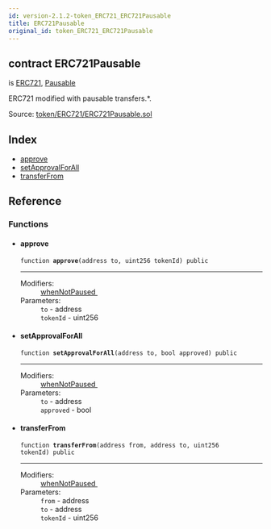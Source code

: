 ```yaml
---
id: version-2.1.2-token_ERC721_ERC721Pausable
title: ERC721Pausable
original_id: token_ERC721_ERC721Pausable
---
```


<div class="contract-doc"><div class="contract"><h2 class="contract-header"><span class="contract-kind">contract</span> ERC721Pausable</h2><p class="base-contracts"><span>is</span> <a href="token_ERC721_ERC721.html">ERC721</a><span>, </span><a href="lifecycle_Pausable.html">Pausable</a></p><p class="description">ERC721 modified with pausable transfers.*.</p><div class="source">Source: <a href="https://github.com/OpenZeppelin/zeppelin-solidity/blob/v2.1.2/contracts/token/ERC721/ERC721Pausable.sol" target="_blank">token/ERC721/ERC721Pausable.sol</a></div></div><div class="index"><h2>Index</h2><ul><li><a href="token_ERC721_ERC721Pausable.html#approve">approve</a></li><li><a href="token_ERC721_ERC721Pausable.html#setApprovalForAll">setApprovalForAll</a></li><li><a href="token_ERC721_ERC721Pausable.html#transferFrom">transferFrom</a></li></ul></div><div class="reference"><h2>Reference</h2><div class="functions"><h3>Functions</h3><ul><li><div class="item function"><span id="approve" class="anchor-marker"></span><h4 class="name">approve</h4><div class="body"><code class="signature">function <strong>approve</strong><span>(address to, uint256 tokenId) </span><span>public </span></code><hr/><dl><dt><span class="label-modifiers">Modifiers:</span></dt><dd><a href="lifecycle_Pausable.html#whenNotPaused">whenNotPaused </a></dd><dt><span class="label-parameters">Parameters:</span></dt><dd><div><code>to</code> - address</div><div><code>tokenId</code> - uint256</div></dd></dl></div></div></li><li><div class="item function"><span id="setApprovalForAll" class="anchor-marker"></span><h4 class="name">setApprovalForAll</h4><div class="body"><code class="signature">function <strong>setApprovalForAll</strong><span>(address to, bool approved) </span><span>public </span></code><hr/><dl><dt><span class="label-modifiers">Modifiers:</span></dt><dd><a href="lifecycle_Pausable.html#whenNotPaused">whenNotPaused </a></dd><dt><span class="label-parameters">Parameters:</span></dt><dd><div><code>to</code> - address</div><div><code>approved</code> - bool</div></dd></dl></div></div></li><li><div class="item function"><span id="transferFrom" class="anchor-marker"></span><h4 class="name">transferFrom</h4><div class="body"><code class="signature">function <strong>transferFrom</strong><span>(address from, address to, uint256 tokenId) </span><span>public </span></code><hr/><dl><dt><span class="label-modifiers">Modifiers:</span></dt><dd><a href="lifecycle_Pausable.html#whenNotPaused">whenNotPaused </a></dd><dt><span class="label-parameters">Parameters:</span></dt><dd><div><code>from</code> - address</div><div><code>to</code> - address</div><div><code>tokenId</code> - uint256</div></dd></dl></div></div></li></ul></div></div></div>
